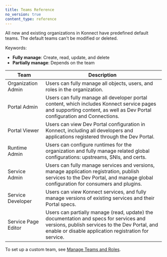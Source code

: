 ```yaml
---
title: Teams Reference
no_version: true
content_type: reference
---
```


All new and existing organizations in Konnect have predefined default teams.
The default teams can't be modified or deleted.

Keywords:
* **Fully manage**: Create, read, update, and delete
* **Partially manage**: Depends on the team

| Team                | Description  |
|---------------------|--------------|
| Organization Admin  | Users can fully manage all objects, users, and roles in the organization. |
| Portal Admin        | Users can fully manage all developer portal content, which includes Konnect service pages and supporting content, as well as Dev Portal configuration and Connections. |
| Portal Viewer       | Users can view Dev Portal configuration in Konnect, including all developers and applications registered through the Dev Portal. |
| Runtime Admin       | Users can configure runtimes for the organization and fully manage related global configurations: upstreams, SNIs, and certs.
| Service Admin       | Users can fully manage services and versions, manage application registration, publish services to the Dev Portal, and manage global configuration for consumers and plugins.|  
| Service Developer   | Users can view Konnect services, and fully manage versions of existing services and their Portal specs. |
| Service Page Editor | Users can partially manage (read, update) the documentation and specs for services and versions, publish services to the Dev Portal, and enable or disable application registration for service. |

To set up a custom team, see [Manage Teams and Roles](/konnect/org-management/teams-and-roles).
